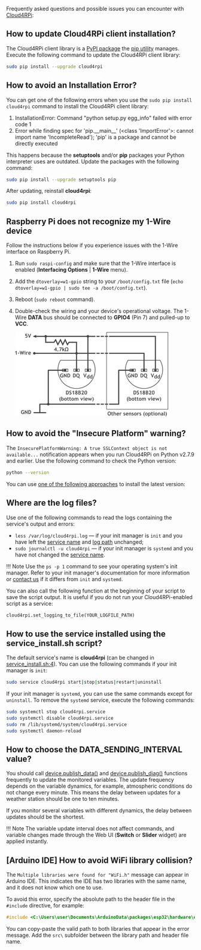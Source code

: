 Frequently asked questions and possible issues you can encounter with [Cloud4RPi](https://cloud4rpi.io):


## How to update Cloud4RPi client installation?

The Cloud4RPi client library is a [PyPI package](https://pypi.python.org/pypi/cloud4rpi) the [pip utility](https://pip.pypa.io/en/stable/) manages. Execute the following command to update the Cloud4RPi client library:

```sh
sudo pip install --upgrade cloud4rpi
```


## How to avoid an Installation Error?

You can get one of the following errors when you use the `sudo pip install cloud4rpi` command to install the Cloud4RPi client library:

1. InstallationError: Command "python setup.py egg_info" failed with error code 1
2. Error while finding spec for 'pip.\_\_main\_\_' (&lt;class 'ImportError'&gt;: cannot import name 'IncompleteRead'); 'pip' is a package and cannot be directly executed

This happens because the **setuptools** and/or **pip** packages your Python interpreter uses are outdated. Update the packages with the following command:

```sh
sudo pip install --upgrade setuptools pip
```

After updating, reinstall **cloud4rpi**:

```sh
sudo pip install cloud4rpi
```


## Raspberry Pi does not recognize my 1-Wire device

Follow the instructions below if you experience issues with the 1-Wire interface on Raspberry Pi.

1. Run `sudo raspi-config` and make sure that the 1-Wire interface is enabled (**Interfacing Options** | **1-Wire** menu).
2. Add the `dtoverlay=w1-gpio` string to your `/boot/config.txt` file (`echo dtoverlay=w1-gpio | sudo tee -a /boot/config.txt`).
3. Reboot (`sudo reboot` command).
4. Double-check the wiring and your device's operational voltage. The 1-Wire **DATA** bus should be connected to **GPIO4** (Pin 7) and pulled-up to **VCC**.

    ![](/res/ds18b20.png)


## How to avoid the "Insecure Platform" warning?

The `InsecurePlatformWarning: A true SSLContext object is not available...` notification appears when you run Cloud4RPi on Python v2.7.9 and earlier. Use the following command to check the Python version:

```sh
python --version
```

You can use [one of the following approaches](https://docs.python.org/2/using/index.html) to install the latest version:


## Where are the log files?

Use one of the following commands to read the logs containing the service's output and errors:

* `less /var/log/cloud4rpi.log` — if your init manager is `init` and you have left the [service name](https://gist.github.com/c4r-gists/3bdeff914dd57a26928973656685a503#file-service_install-sh-L4) and [log path](https://gist.github.com/c4r-gists/3bdeff914dd57a26928973656685a503#file-service_install-sh-L55) unchanged;
* `sudo journalctl -u cloud4rpi` — if your init manager is `systemd` and you have not changed the [service name](https://gist.github.com/c4r-gists/3bdeff914dd57a26928973656685a503#file-service_install-sh-L4).


!!! Note
    Use the `ps -p 1` command to see your operating system's init manager. Refer to your init manager's documentation for more information or [contact us](https://cloud4rpi.answerdesk.io/) if it differs from `init` and `systemd`.

You can also call the following function at the beginning of your script to save the script output. It is useful if you do not run your Cloud4RPi-enabled script as a service:

```python
cloud4rpi.set_logging_to_file(YOUR_LOGFILE_PATH)
```


## How to use the service installed using the service_install.sh script?

The default service's name is **cloud4rpi** (can be changed in [service_install.sh:4](https://gist.github.com/c4r-gists/3bdeff914dd57a26928973656685a503#file-service_install-sh-L4)). You can use the following commands if your init manager is `init`:

```sh
sudo service cloud4rpi start|stop|status|restart|uninstall
```

If your init manager is `systemd`, you can use the same commands except for `uninstall`. To remove the `systemd` service, execute the following commands:

```sh
sudo systemctl stop cloud4rpi.service
sudo systemctl disable cloud4rpi.service
sudo rm /lib/systemd/system/cloud4rpi.service
sudo systemctl daemon-reload
```


## How to choose the DATA_SENDING_INTERVAL value?

You should call [device.publish_data()](/api/python/#publish_data) and [device.publish_diag()](/api/python/#publish_diag) functions frequently to update the monitored variables. The update frequency depends on the variable dynamics, for example, atmospheric conditions do not change every minute. This means the delay between updates for a weather station should be one to ten minutes.

If you monitor several variables with different dynamics, the delay between updates should be the shortest.

!!! Note
    The variable update interval does not affect commands, and variable changes made through the Web UI (**Switch** or **Slider** widget) are applied instantly.


## [Arduino IDE] How to avoid WiFi library collision?

The `Multiple libraries were found for "WiFi.h"` message can appear in Arduino IDE. This indicates the IDE has two libraries with the same name, and it does not know which one to use.

To avoid this error, specify the absolute path to the header file in the `#include` directive, for example:

```c
#include <C:\Users\user\Documents\ArduinoData\packages\esp32\hardware\esp32\1.0.2\libraries\WiFi\src\WiFi.h>
```

You can copy-paste the valid path to both libraries that appear in the error message. Add the `src\` subfolder between the library path and header file name.

